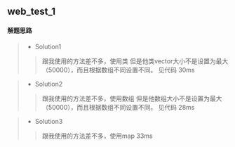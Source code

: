 ## web_test_1
#### 解题思路  

>* Solution1
>> 跟我使用的方法差不多，使用类
>> 但是他类vector大小不是设置为最大（50000），而且根据数组不同设置不同。
>> 见代码
>> 30ms

>* Solution2
>> 跟我使用的方法差不多，使用数组
>> 但是他数组大小不是设置为最大（50000），而且根据数组不同设置不同。
>> 见代码
>> 28ms

>* Solution3
>> 跟我使用的方法差不多，使用map
>> 33ms